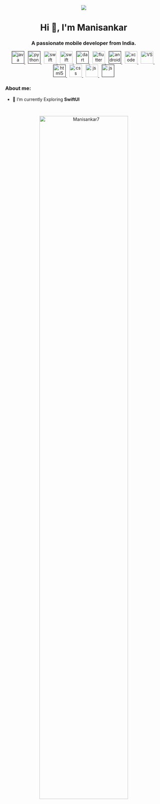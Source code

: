 <div id="header" align="center">
  <img src="https://media.giphy.com/media/3kPDmoWdBpQPNhCnUG/giphy.gif"  />
</div>


<h1 align="center">Hi 👋, I'm Manisankar</h1>
<h3 align="center">A passionate mobile developer from India.</h3>


<p align="center"> 
  
 
 <a href="" target="_blank" rel="noreferrer"> 
     <img src="https://cdn.jsdelivr.net/gh/devicons/devicon/icons/java/java-original.svg" alt="java" width="40" height="40"/> 
  </a>&nbsp;
   <a href="" target="_blank" rel="noreferrer"> 
     <img src="https://cdn.jsdelivr.net/gh/devicons/devicon/icons/python/python-original.svg" alt="python" width="40" height="40"/> 
  </a>&nbsp;         
  <a href="https://developer.apple.com/swift/" target="_blank" rel="noreferrer">
    <img src="https://cdn.jsdelivr.net/gh/devicons/devicon/icons/swift/swift-original.svg"  alt="swift" width="40" height="40"/>
  </a>&nbsp;

  <a href="https://developer.apple.com/xcode/swiftdata/" target="_blank" rel="noreferrer">
       <img src="https://developer.apple.com/assets/elements/icons/swiftdata/swiftdata-96x96_2x.png"  alt="swift" width="40" height="40"/>
  </a>&nbsp;

  
  <a href="" target="_blank" rel="noreferrer"> 
    <img src="https://cdn.jsdelivr.net/gh/devicons/devicon/icons/dart/dart-original.svg" alt="dart" width="40" height="40"/> 
  </a>&nbsp;
  <a href="https://flutter.dev" target="_blank" rel="noreferrer"> 
    <img src="https://www.vectorlogo.zone/logos/flutterio/flutterio-icon.svg" alt="flutter" width="40" height="40"/> 
  </a> &nbsp;
  <a href="" target="_blank" rel="noreferrer"> 
          <img src="https://cdn.jsdelivr.net/gh/devicons/devicon/icons/androidstudio/androidstudio-original.svg" 
           alt="android" width="40" height="40"/> 
  </a>&nbsp;
  <a href="https://www.w3.org/html/" target="_blank" rel="noreferrer"> 
    <img src="https://cdn.jsdelivr.net/gh/devicons/devicon/icons/xcode/xcode-original.svg" alt="xcode" width="40" height="40"/>
  </a> &nbsp;
  <a href="https://code.visualstudio.com/" target="_blank" rel="noreferrer">
  <img src="https://cdn.jsdelivr.net/gh/devicons/devicon/icons/vscode/vscode-original.svg" alt="VS" width="40" height="40"/>
  </a>&nbsp;
  <a href="" target="_blank" rel="noreferrer"> 
   <img src="https://cdn.jsdelivr.net/gh/devicons/devicon/icons/html5/html5-original.svg" alt="html5" width="40" height="40"/> 
  </a>&nbsp; 
  <a href="https://developer.mozilla.org/en-US/docs/Web/css" target="_blank" rel="noreferrer">
    <img src="https://cdn.jsdelivr.net/gh/devicons/devicon/icons/css3/css3-original.svg"  alt="css" width="40" height="40"/>      
  </a>&nbsp;
  <a href="https://developer.mozilla.org/en-US/docs/Web/JavaScript" target="_blank" rel="noreferrer">
    <img src="https://cdn.jsdelivr.net/gh/devicons/devicon/icons/javascript/javascript-original.svg"  alt="js" width="40" height="40"/>      
  </a>&nbsp;        
  <a href="" target="_blank" rel="noreferrer">
    <img src="https://cdn.jsdelivr.net/gh/devicons/devicon/icons/firebase/firebase-plain.svg"    alt="js" width="40" height="40"/>      
  </a>  
            
  </p>


<h3 align="left">About me:</h3>

- 🌱 I’m currently Exploring **SwiftUI**


<br>

<p align="center"><img align="center" src="https://github-readme-stats.vercel.app/api?username=Manisankar7&show_icons=true&theme=radical" alt="Manisankar7" width="75%"/></p>
